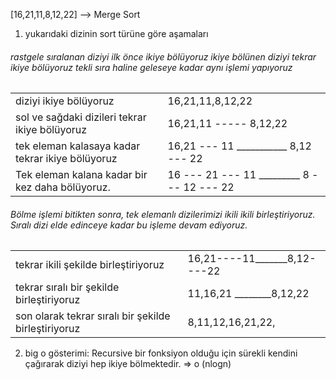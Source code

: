 [16,21,11,8,12,22] --> Merge Sort 

1. yukarıdaki dizinin sort türüne göre aşamaları

###### rastgele sıralanan diziyi ilk önce ikiye bölüyoruz ikiye bölünen diziyi tekrar ikiye bölüyoruz tekli sıra haline geleseye kadar aynı işlemi yapıyoruz

|                                                 |  |
|-----------------------------------------------  |- |
| diziyi ikiye bölüyoruz| 16,21,11,8,12,22 |
|sol ve sağdaki dizileri tekrar ikiye bölüyoruz|16,21,11 ----- 8,12,22|
| tek eleman kalasaya kadar tekrar ikiye bölüyoruz | 16,21 --- 11 ___________ 8,12 --- 22|
|Tek eleman kalana kadar bir kez daha bölüyoruz.		| 16 --- 21 --- 11 _________ 8 --- 12 --- 22 |

######  Bölme işlemi bitikten sonra, tek elemanlı dizilerimizi ikili ikili birleştiriyoruz. Sıralı dizi elde edinceye kadar bu işleme devam ediyoruz.


|                                                 |  |
|-----------------------------------------------  |- |
| tekrar ikili şekilde birleştiriyoruz | 16,21----11_______8,12----22 |
|tekrar sıralı bir şekilde birleştiriyoruz|11,16,21 ________8,12,22|
| son olarak tekrar sıralı bir şekilde birleştiriyoruz |8,11,12,16,21,22,|

2. big o gösterimi:
Recursive bir fonksiyon olduğu için sürekli kendini çağırarak diziyi hep ikiye bölmektedir. 
=> o (nlogn)


